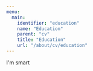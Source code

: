 ```yaml
---
menu: 
  main:
    identifier: "education"
    name: "Education"
    parent: "cv"
    title: "Education"
    url: "/about/cv/education"
---
```

I'm smart